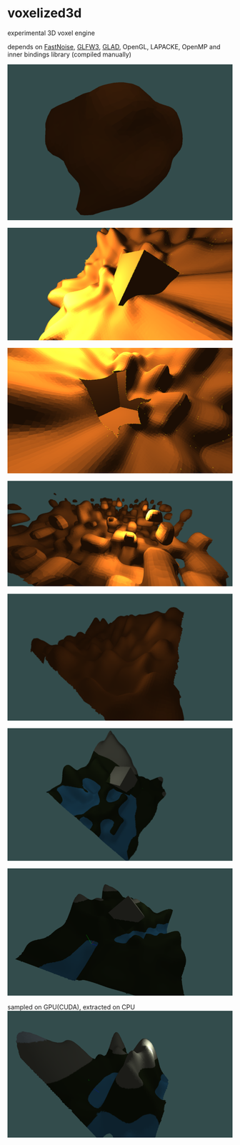# voxelized3d
experimental 3D voxel engine

depends on [FastNoise](https://github.com/Auburns/FastNoise), [GLFW3](http://www.glfw.org/), [GLAD](https://github.com/Dav1dde/glad), OpenGL, LAPACKE, OpenMP and inner bindings library (compiled manually)

![UMDC + sphere + noise (radius displacement)](imgs/umdc_sphere_displacement.png)

![sharp features are finally preserved !](imgs/sharp_features.png)

![difference](imgs/difference.png)

![some noise](imgs/noise1.png)

![noise terrain](imgs/noise_terrain.png)

![height map](imgs/heightmap1.png)

![another height map](imgs/heightmap2.png)

sampled on GPU(CUDA), extracted on CPU
![cuda1](imgs/cuda_gen1.png)